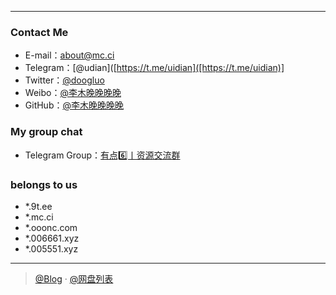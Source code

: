 
--------------------------------------------------------------------
### Contact Me
- E-mail：about@mc.ci
- Telegram：[@udian]([https://t.me/uidian]([https://t.me/uidian)]
- Twitter：[@doogluo](https://twitter.com/doogluo)
- Weibo：[@李木晚晚晚晚](https://weibo.com/chinazcwl)
- GitHub：[@李木晚晚晚晚](https://github.com/tianunusual)

### My group chat

- Telegram Group：[有点6️⃣丨资源交流群](https://t.me/udian6)


### belongs to us

- *.9t.ee
- *.mc.ci
- *.ooonc.com
- *.006661.xyz
- *.005551.xyz
---

> [@Blog](https://blog.mc.ci/) ·  [@网盘列表](https://buck.mc.ci) 
